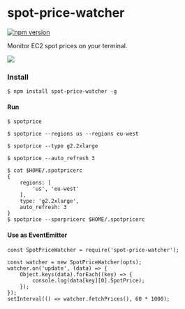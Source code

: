 # spot-price-watcher

[![npm version](https://badge.fury.io/js/spot-price-watcher.svg)](https://badge.fury.io/js/spot-price-watcher)

Monitor EC2 spot prices on your terminal.

![](https://cloud.githubusercontent.com/assets/80381/16308976/0d098802-39a2-11e6-836a-6a01975187af.png)


### Install ###

```
$ npm install spot-price-watcher -g
```

#### Run ####

```
$ spotprice
```

```
$ spotprice --regions us --regions eu-west
```

```
$ spotprice --type g2.2xlarge
```

```
$ spotprice --auto_refresh 3
```

```
$ cat $HOME/.spotpricerc
{
    regions: [
        'us', 'eu-west'
    ],
    type: 'g2.2xlarge',
    auto_refresh: 3
}
$ spotprice --sporpricerc $HOME/.spotpricerc
```


#### Use as EventEmitter ####

```node
const SpotPriceWatcher = require('spot-price-watcher');

const watcher = new SpotPriceWatcher(opts);
watcher.on('update', (data) => {
    Object.keys(data).forEach((key) => {
        console.log(data[key][0].SpotPrice);
    });
});
setInterval(() => watcher.fetchPrices(), 60 * 1000);
```
